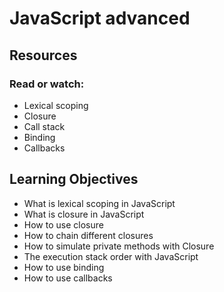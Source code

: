 # JavaScript advanced

## Resources

### Read or watch:

- Lexical scoping
- Closure
- Call stack
- Binding
- Callbacks

## Learning Objectives

- What is lexical scoping in JavaScript
- What is closure in JavaScript
- How to use closure
- How to chain different closures
- How to simulate private methods with Closure
- The execution stack order with JavaScript
- How to use binding
- How to use callbacks
